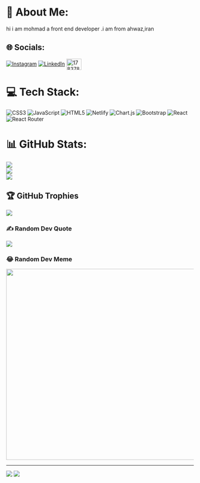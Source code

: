 # 💫 About Me:
 hi  i am mohmad a front end developer .i am from ahwaz,iran 


## 🌐 Socials:
[![Instagram](https://img.shields.io/badge/Instagram-%23E4405F.svg?logo=Instagram&logoColor=white)](https://instagram.com/iq-programing) [![LinkedIn](https://img.shields.io/badge/LinkedIn-%230077B5.svg?logo=linkedin&logoColor=white)](https://linkedin.com/in/mohmed-Durqi) 
<a href="https://stackoverflow.com/users/17837890" target="blank"><img align="center" src="https://raw.githubusercontent.com/rahuldkjain/github-profile-readme-generator/master/src/images/icons/Social/stack-overflow.svg" alt="17837890" height="30" width="40" /></a>
</p>

# 💻 Tech Stack:
![CSS3](https://img.shields.io/badge/css3-%231572B6.svg?style=plastic&logo=css3&logoColor=white) ![JavaScript](https://img.shields.io/badge/javascript-%23323330.svg?style=plastic&logo=javascript&logoColor=%23F7DF1E) ![HTML5](https://img.shields.io/badge/html5-%23E34F26.svg?style=plastic&logo=html5&logoColor=white) ![Netlify](https://img.shields.io/badge/netlify-%23000000.svg?style=plastic&logo=netlify&logoColor=#00C7B7) ![Chart.js](https://img.shields.io/badge/chart.js-F5788D.svg?style=plastic&logo=chart.js&logoColor=white) ![Bootstrap](https://img.shields.io/badge/bootstrap-%23563D7C.svg?style=plastic&logo=bootstrap&logoColor=white) ![React](https://img.shields.io/badge/react-%2320232a.svg?style=plastic&logo=react&logoColor=%2361DAFB) ![React Router](https://img.shields.io/badge/React_Router-CA4245?style=plastic&logo=react-router&logoColor=white)
# 📊 GitHub Stats:
![](https://github-readme-stats.vercel.app/api?username=mohmad-dorqi&theme=dark&hide_border=false&include_all_commits=false&count_private=false)<br/>
![](https://github-readme-streak-stats.herokuapp.com/?user=mohmad-dorqi&theme=dark&hide_border=false)<br/>
![](https://github-readme-stats.vercel.app/api/top-langs/?username=mohmad-dorqi&theme=dark&hide_border=false&include_all_commits=false&count_private=false&layout=compact)

## 🏆 GitHub Trophies
![](https://github-profile-trophy.vercel.app/?username=mohmad-dorqi&theme=radical&no-frame=false&no-bg=true&margin-w=4)

### ✍️ Random Dev Quote
![](https://quotes-github-readme.vercel.app/api?type=horizontal&theme=radical)

### 😂 Random Dev Meme
<img src="https://random-memer.herokuapp.com/" width="512px"/>

---
[![](https://visitcount.itsvg.in/api?id=mohmad-dorqi&icon=5&color=7)](https://visitcount.itsvg.in)
[![](https://visitcount.itsvg.in/api?id=mohmad-dorqi&label=Profile%20Views&color=9&icon=5&pretty=true)](https://visitcount.itsvg.in)
